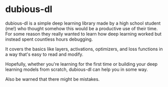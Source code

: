 # dubious-dl
dubious-dl is a simple deep learning library made by a high school student (me!) who thought somehow this would be a productive use of their time. For some reason they really wanted to learn how deep learning worked but instead spent countless hours debugging.

It covers the basics like layers, activations, optimizers, and loss functions in a way that's easy to read and modify.

Hopefully, whether you're learning for the first time or building your deep learning models from scratch, dubious-dl can help you in some way.

Also be warned that there might be mistakes.
